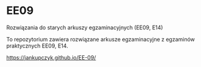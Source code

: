 # EE09
Rozwiązania do starych arkuszy egzaminacyjnych (EE09, E14)

To repozytorium zawiera rozwiązane arkusze egzaminacyjne z egzaminów praktycznych EE09, E14.

https://jankupczyk.github.io/EE-09/
